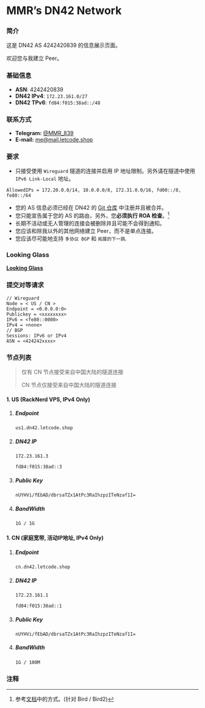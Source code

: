 # MMR’s DN42 Network

### 简介
  这是 DN42 AS 4242420839 的信息展示页面。

  欢迎您与我建立 Peer。

### 基础信息
- **ASN**: 4242420839
- **DN42 IPv4**: `172.23.161.0/27`
- **DN42 TPv6**: `fd84:f015:38ad::/48`

### 联系方式
  - **Telegram:** [@MMR_839](https://t.me/MMR_839)
  - **E-mail:** [me@mail.letcode.shop](me@mail.letcode.shop)
    
### 要求
  - 只接受使用 `Wireguard` 隧道的连接并启用 IP 地址限制。另外请在隧道中使用 `IPv6 Link-Local` 地址。
```
AllowedIPs = 172.20.0.0/14, 10.0.0.0/8, 172.31.0.0/16, fd00::/8, fe80::/64
```
  - 您的 AS 信息必须已经在 DN42 的 [Git 仓库](git.dn42.dev) 中注册并且被合并。
  - 您只能宣告属于您的 AS 的路由，另外，您**必须执行 ROA 检查**。[^1]
  - 长期不活动或无人管理的连接会被删除并且可能不会得到通知。
  - 您应该和除我以外的其他网络建立 Peer，而不是单点连接。
  - 您应该尽可能地支持 `多协议 BGP` 和 `拓展的下一跳`.

### Looking Glass

[**Looking Glass**](https://lg-dn42.letcode.shop)

### 提交对等请求
```text
// Wireguard
Node = < US / CN >
Endpoint = <0.0.0.0:0>
Publickey = <xxxxxxxx>
IPv6 = <fe80::0000>
IPv4 = <none>
// BGP
Sessions: IPv6 or IPv4
ASN = <424242xxxx>
```
### 节点列表

> 仅有 CN 节点接受来自中国大陆的隧道连接
>
> CN 节点仅接受来自中国大陆的隧道连接

#### 1. US (RackNerd VPS, IPv4 Only)
  1. ##### Endpoint
     `us1.dn42.letcode.shop`
  2. ##### DN42 IP

     `172.23.161.3`
     
     `fd84:f015:38ad::3`
  3. ##### Public Key

     `nUYHVi/fEbAD/dbrsaTZx1AtPc3RaIhzpzITeNzaf1I=`

  4. ##### BandWidth
     `1G / 1G`

#### 1. CN (家庭宽带, 活动IP地址, IPv4 Only)
  1. ##### Endpoint
     `cn.dn42.letcode.shop`
  2. ##### DN42 IP

     `172.23.161.1`
     
     `fd84:f015:38ad::1`
  3. ##### Public Key

     `nUYHVi/fEbAD/dbrsaTZx1AtPc3RaIhzpzITeNzaf1I=`

  4. ##### BandWidth
     `1G / 100M`

### 注释
[^1]: 参考[文档](https://wiki.dn42.us/howto/Bird#route-origin-authorization_roa-tables)中的方式。(针对 Bird / Bird2)
